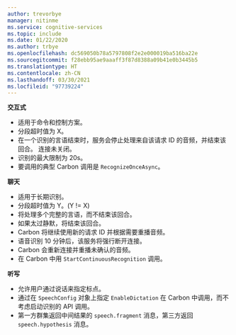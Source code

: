 ```yaml
---
author: trevorbye
manager: nitinme
ms.service: cognitive-services
ms.topic: include
ms.date: 01/22/2020
ms.author: trbye
ms.openlocfilehash: dc569050b78a5797808f2e2e000019ba516ba22e
ms.sourcegitcommit: f28ebb95ae9aaaff3f87d8388a09b41e0b3445b5
ms.translationtype: HT
ms.contentlocale: zh-CN
ms.lasthandoff: 03/30/2021
ms.locfileid: "97739224"
---
```

**交互式**
- 适用于命令和控制方案。
- 分段超时值为 X。
- 在一个识别的言语结束时，服务会停止处理来自该请求 ID 的音频，并结束该回合。 连接未关闭。
- 识别的最大限制为 20s。
- 要调用的典型 Carbon 调用是 `RecognizeOnceAsync`。

**聊天**
- 适用于长期识别。
- 分段超时值为 Y。(Y != X)
- 将处理多个完整的言语，而不结束该回合。
- 如果太过静默，将结束该回合。
- Carbon 将继续使用新的请求 ID 并根据需要重播音频。
- 语音识别 10 分钟后，该服务将强行断开连接。
- Carbon 会重新连接并重播未确认的音频。
- 在 Carbon 中用 `StartContinuousRecognition` 调用。

**听写**
- 允许用户通过说话来指定标点。
- 通过在 `SpeechConfig` 对象上指定 `EnableDictation` 在 Carbon 中调用，而不考虑启动识别的 API 调用。
- 第一方群集返回中间结果的 `speech.fragment` 消息，第三方返回 `speech.hypothesis` 消息<sup></sup><sup></sup>。